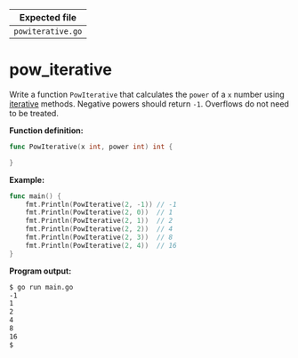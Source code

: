 | Expected file     |
| ----------------- |
| `powiterative.go` |

# pow_iterative


Write a function `PowIterative` that calculates the `power` of a `x` number using [iterative](https://en.wikipedia.org/wiki/Iteration) methods. Negative powers should return `-1`. Overflows do not need to be treated.

**Function definition:**

```go
func PowIterative(x int, power int) int {

}
```

**Example:**

```go
func main() {
    fmt.Println(PowIterative(2, -1)) // -1
    fmt.Println(PowIterative(2, 0))  // 1
    fmt.Println(PowIterative(2, 1))  // 2
    fmt.Println(PowIterative(2, 2))  // 4
    fmt.Println(PowIterative(2, 3))  // 8
    fmt.Println(PowIterative(2, 4))  // 16
}
```

**Program output:**

```sh
$ go run main.go
-1
1
2
4
8
16
$
```
